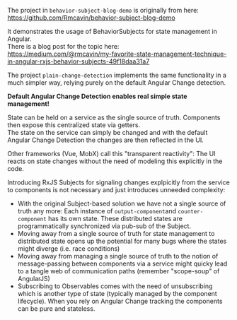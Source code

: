 The project in `behavior-subject-blog-demo` is originally from here:  
https://github.com/Rmcavin/behavior-subject-blog-demo

It demonstrates the usage of BehaviorSubjects for state management in Angular.  
There is a blog post for the topic here:  
https://medium.com/@rmcavin/my-favorite-state-management-technique-in-angular-rxjs-behavior-subjects-49f18daa31a7

The project `plain-change-detection` implements the same functionality in a much simpler way, relying purely on the default Angular Change detection.

**Default Angular Change Detection enables real simple state management!**

State can be held on a service as the single source of truth. Components then expose this centralized state via getters.  
The state on the service can simply be changed and with the default Angular Change Detection the changes are then reflected in the UI.

Other frameworks (Vue, MobX) call this "transparent reactivity": The UI reacts on state changes without the need of modeling this explicitly in the code.

Introducing RxJS Subjects for signaling changes explpicitly from the service to components is not necessary and just introduces unneeded complexity:

- With the original Subject-based solution we have not a single source of truth any more: Each instance of `output-component`and `counter-component` has its own state. These distributed states are programmatically synchronized via pub-sub of the Subject.
- Moving away from a single source of truth for state management to distributed state opens up the potential for many bugs where the states might diverge (i.e. race conditions)
- Moving away from managing a single source of truth to the notion of message-passing between components via a service might quicky lead to a tangle web of communication paths (remember "scope-soup" of AngularJS)
- Subscribing to Observables comes with the need of unsubscribing which is another type of state (typically managed by the component lifecycle). When you rely on Angular Change tracking the components can be pure and stateless.
